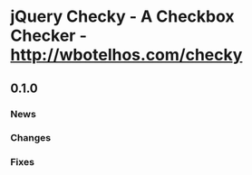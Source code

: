 # jQuery Checky - A Checkbox Checker - http://wbotelhos.com/checky

## 0.1.0

### News

### Changes

### Fixes
